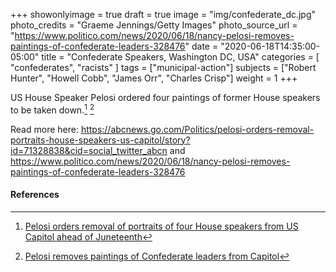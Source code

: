 +++
showonlyimage = true
draft = true
image = "img/confederate_dc.jpg"
photo_credits = "Graeme Jennings/Getty Images"
photo_source_url = "https://www.politico.com/news/2020/06/18/nancy-pelosi-removes-paintings-of-confederate-leaders-328476"
date = "2020-06-18T14:35:00-05:00"
title = "Confederate Speakers, Washington DC, USA"
categories = [ "confederates", "racists" ]
tags = ["municipal-action"]
subjects = ["Robert Hunter", "Howell Cobb", "James Orr", "Charles Crisp"]
weight = 1
+++

US House Speaker Pelosi ordered four paintings of former House speakers to be taken down.[^1] [^2]

Read more here: https://abcnews.go.com/Politics/pelosi-orders-removal-portraits-house-speakers-us-capitol/story?id=71328838&cid=social_twitter_abcn and https://www.politico.com/news/2020/06/18/nancy-pelosi-removes-paintings-of-confederate-leaders-328476

#### References

[^1]: [Pelosi orders removal of portraits of four House speakers from US Capitol ahead of Juneteenth](https://abcnews.go.com/Politics/pelosi-orders-removal-portraits-house-speakers-us-capitol/story?id=71328838&cid=social_twitter_abcn)

[^2]: [Pelosi removes paintings of Confederate leaders from Capitol](https://www.politico.com/news/2020/06/18/nancy-pelosi-removes-paintings-of-confederate-leaders-328476)